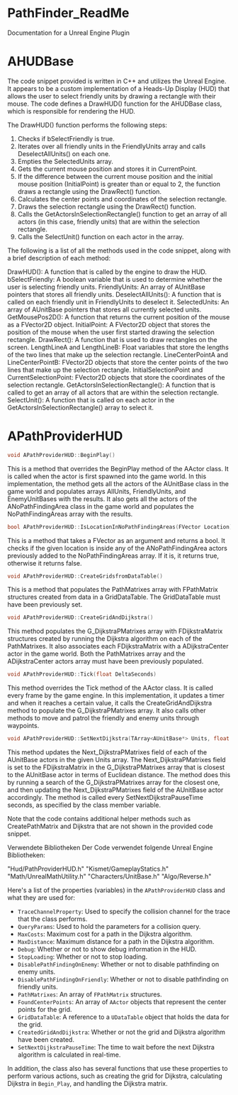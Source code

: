 # PathFinder_ReadMe
Documentation for a Unreal Engine Plugin
#  AHUDBase

The code snippet provided is written in C++ and utilizes the Unreal Engine. It appears to be a custom implementation of a Heads-Up Display (HUD) that allows the user to select friendly units by drawing a rectangle with their mouse. The code defines a DrawHUD() function for the AHUDBase class, which is responsible for rendering the HUD.

The DrawHUD() function performs the following steps:

1. Checks if bSelectFriendly is true.
2. Iterates over all friendly units in the FriendlyUnits array and calls DeselectAllUnits() on each one.
3. Empties the SelectedUnits array.
4. Gets the current mouse position and stores it in CurrentPoint.
5. If the difference between the current mouse position and the initial mouse position (InitialPoint) is greater than or equal to 2, the function draws a rectangle using the DrawRect() function.
6. Calculates the center points and coordinates of the selection rectangle.
7. Draws the selection rectangle using the DrawRect() function.
8. Calls the GetActorsInSelectionRectangle() function to get an array of all actors (in this case, friendly units) that are within the selection rectangle.
9. Calls the SelectUnit() function on each actor in the array.


The following is a list of all the methods used in the code snippet, along with a brief description of each method:

DrawHUD(): A function that is called by the engine to draw the HUD.
bSelectFriendly: A boolean variable that is used to determine whether the user is selecting friendly units.
FriendlyUnits: An array of AUnitBase pointers that stores all friendly units.
DeselectAllUnits(): A function that is called on each friendly unit in FriendlyUnits to deselect it.
SelectedUnits: An array of AUnitBase pointers that stores all currently selected units.
GetMousePos2D(): A function that returns the current position of the mouse as a FVector2D object.
InitialPoint: A FVector2D object that stores the position of the mouse when the user first started drawing the selection rectangle.
DrawRect(): A function that is used to draw rectangles on the screen.
LengthLineA and LengthLineB: Float variables that store the lengths of the two lines that make up the selection rectangle.
LineCenterPointA and LineCenterPointB: FVector2D objects that store the center points of the two lines that make up the selection rectangle.
InitialSelectionPoint and CurrentSelectionPoint: FVector2D objects that store the coordinates of the selection rectangle.
GetActorsInSelectionRectangle(): A function that is called to get an array of all actors that are within the selection rectangle.
SelectUnit(): A function that is called on each actor in the GetActorsInSelectionRectangle() array to select it.

#  APathProviderHUD

```cpp
void APathProviderHUD::BeginPlay()
```
This is a method that overrides the BeginPlay method of the AActor class. It is called when the actor is first spawned into the game world. In this implementation, the method gets all the actors of the AUnitBase class in the game world and populates arrays AllUnits, FriendlyUnits, and EnemyUnitBases with the results. It also gets all the actors of the ANoPathFindingArea class in the game world and populates the NoPathFindingAreas array with the results.

```cpp
bool APathProviderHUD::IsLocationInNoPathFindingAreas(FVector Location)
```
This is a method that takes a FVector as an argument and returns a bool. It checks if the given location is inside any of the ANoPathFindingArea actors previously added to the NoPathFindingAreas array. If it is, it returns true, otherwise it returns false.

```cpp
void APathProviderHUD::CreateGridsfromDataTable()
```
This is a method that populates the PathMatrixes array with FPathMatrix structures created from data in a GridDataTable. The GridDataTable must have been previously set.

```cpp
void APathProviderHUD::CreateGridAndDijkstra()
```
This method populates the G_DijkstraPMatrixes array with FDijkstraMatrix structures created by running the Dijkstra algorithm on each of the PathMatrixes. It also associates each FDijkstraMatrix with a ADijkstraCenter actor in the game world. Both the PathMatrixes array and the ADijkstraCenter actors array must have been previously populated.

```cpp
void APathProviderHUD::Tick(float DeltaSeconds)
```
This method overrides the Tick method of the AActor class. It is called every frame by the game engine. In this implementation, it updates a timer and when it reaches a certain value, it calls the CreateGridAndDijkstra method to populate the G_DijkstraPMatrixes array. It also calls other methods to move and patrol the friendly and enemy units through waypoints.

```cpp
void APathProviderHUD::SetNextDijkstra(TArray<AUnitBase*> Units, float DeltaSeconds)
```
This method updates the Next_DijkstraPMatrixes field of each of the AUnitBase actors in the given Units array. The Next_DijkstraPMatrixes field is set to the FDijkstraMatrix in the G_DijkstraPMatrixes array that is closest to the AUnitBase actor in terms of Euclidean distance. The method does this by running a search of the G_DijkstraPMatrixes array for the closest one, and then updating the Next_DijkstraPMatrixes field of the AUnitBase actor accordingly. The method is called every SetNextDijkstraPauseTime seconds, as specified by the class member variable.

Note that the code contains additional helper methods such as CreatePathMatrix and Dijkstra that are not shown in the provided code snippet.


Verwendete Bibliotheken
Der Code verwendet folgende Unreal Engine Bibliotheken:

"Hud/PathProviderHUD.h"
"Kismet/GameplayStatics.h"
"Math/UnrealMathUtility.h"
"Characters/UnitBase.h"
"Algo/Reverse.h"







Here's a list of the properties (variables) in the `APathProviderHUD` class and what they are used for:

-   `TraceChannelProperty`: Used to specify the collision channel for the trace that the class performs.
-   `QueryParams`: Used to hold the parameters for a collision query.
-   `MaxCosts`: Maximum cost for a path in the Dijkstra algorithm.
-   `MaxDistance`: Maximum distance for a path in the Dijkstra algorithm.
-   `Debug`: Whether or not to show debug information in the HUD.
-   `StopLoading`: Whether or not to stop loading.
-   `DisablePathFindingOnEnemy`: Whether or not to disable pathfinding on enemy units.
-   `DisablePathFindingOnFriendly`: Whether or not to disable pathfinding on friendly units.
-   `PathMatrixes`: An array of `FPathMatrix` structures.
-   `FoundCenterPoints`: An array of `AActor` objects that represent the center points for the grid.
-   `GridDataTable`: A reference to a `UDataTable` object that holds the data for the grid.
-   `CreatedGridAndDijkstra`: Whether or not the grid and Dijkstra algorithm have been created.
-   `SetNextDijkstraPauseTime`: The time to wait before the next Dijkstra algorithm is calculated in real-time.

In addition, the class also has several functions that use these properties to perform various actions, such as creating the grid for Dijkstra, calculating Dijkstra in `Begin_Play`, and handling the Dijkstra matrix.
